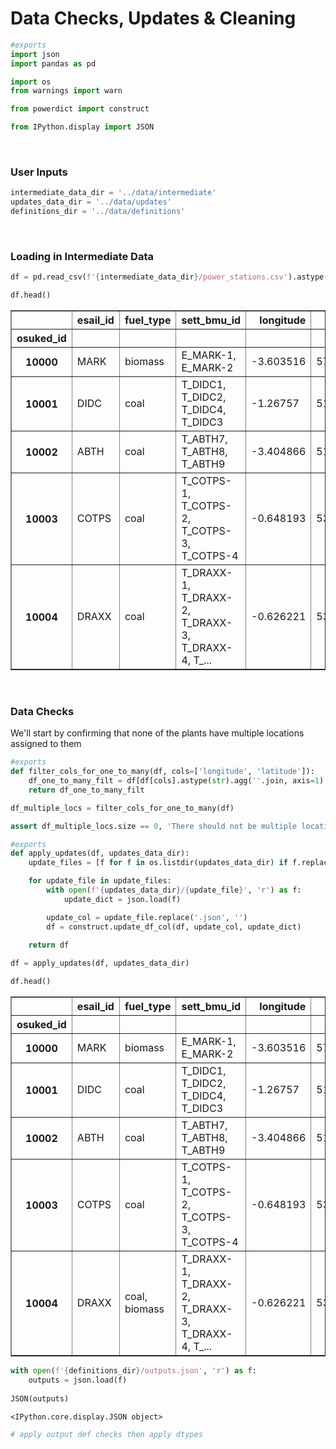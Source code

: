 # Data Checks, Updates & Cleaning



```python
#exports
import json
import pandas as pd

import os
from warnings import warn

from powerdict import construct
```

```python
from IPython.display import JSON
```

<br>

### User Inputs

```python
intermediate_data_dir = '../data/intermediate'
updates_data_dir = '../data/updates'
definitions_dir = '../data/definitions'
```

<br>

### Loading in Intermediate Data

```python
df = pd.read_csv(f'{intermediate_data_dir}/power_stations.csv').astype(str).set_index('osuked_id')

df.head()
```




<div>
<style scoped>
    .dataframe tbody tr th:only-of-type {
        vertical-align: middle;
    }

    .dataframe tbody tr th {
        vertical-align: top;
    }

    .dataframe thead th {
        text-align: right;
    }
</style>
<table border="1" class="dataframe">
  <thead>
    <tr style="text-align: right;">
      <th></th>
      <th>esail_id</th>
      <th>fuel_type</th>
      <th>sett_bmu_id</th>
      <th>longitude</th>
      <th>latitude</th>
    </tr>
    <tr>
      <th>osuked_id</th>
      <th></th>
      <th></th>
      <th></th>
      <th></th>
      <th></th>
    </tr>
  </thead>
  <tbody>
    <tr>
      <th>10000</th>
      <td>MARK</td>
      <td>biomass</td>
      <td>E_MARK-1, E_MARK-2</td>
      <td>-3.603516</td>
      <td>57.480403</td>
    </tr>
    <tr>
      <th>10001</th>
      <td>DIDC</td>
      <td>coal</td>
      <td>T_DIDC1, T_DIDC2, T_DIDC4, T_DIDC3</td>
      <td>-1.26757</td>
      <td>51.62363</td>
    </tr>
    <tr>
      <th>10002</th>
      <td>ABTH</td>
      <td>coal</td>
      <td>T_ABTH7, T_ABTH8, T_ABTH9</td>
      <td>-3.404866</td>
      <td>51.387312</td>
    </tr>
    <tr>
      <th>10003</th>
      <td>COTPS</td>
      <td>coal</td>
      <td>T_COTPS-1, T_COTPS-2, T_COTPS-3, T_COTPS-4</td>
      <td>-0.648193</td>
      <td>53.245495</td>
    </tr>
    <tr>
      <th>10004</th>
      <td>DRAXX</td>
      <td>coal</td>
      <td>T_DRAXX-1, T_DRAXX-2, T_DRAXX-3, T_DRAXX-4, T_...</td>
      <td>-0.626221</td>
      <td>53.748711</td>
    </tr>
  </tbody>
</table>
</div>



<br>

### Data Checks

We'll start by confirming that none of the plants have multiple locations assigned to them

```python
#exports
def filter_cols_for_one_to_many(df, cols=['longitude', 'latitude']):
    df_one_to_many_filt = df[df[cols].astype(str).agg(''.join, axis=1).str.contains(', ')]
    return df_one_to_many_filt
```

```python
df_multiple_locs = filter_cols_for_one_to_many(df)

assert df_multiple_locs.size == 0, 'There should not be multiple locations for a single site'
```

```python
#exports
def apply_updates(df, updates_data_dir):
    update_files = [f for f in os.listdir(updates_data_dir) if f.replace('.json', '') in df.columns]

    for update_file in update_files:    
        with open(f'{updates_data_dir}/{update_file}', 'r') as f:
            update_dict = json.load(f)

        update_col = update_file.replace('.json', '')
        df = construct.update_df_col(df, update_col, update_dict)
        
    return df
```

```python
df = apply_updates(df, updates_data_dir)

df.head()
```




<div>
<style scoped>
    .dataframe tbody tr th:only-of-type {
        vertical-align: middle;
    }

    .dataframe tbody tr th {
        vertical-align: top;
    }

    .dataframe thead th {
        text-align: right;
    }
</style>
<table border="1" class="dataframe">
  <thead>
    <tr style="text-align: right;">
      <th></th>
      <th>esail_id</th>
      <th>fuel_type</th>
      <th>sett_bmu_id</th>
      <th>longitude</th>
      <th>latitude</th>
    </tr>
    <tr>
      <th>osuked_id</th>
      <th></th>
      <th></th>
      <th></th>
      <th></th>
      <th></th>
    </tr>
  </thead>
  <tbody>
    <tr>
      <th>10000</th>
      <td>MARK</td>
      <td>biomass</td>
      <td>E_MARK-1, E_MARK-2</td>
      <td>-3.603516</td>
      <td>57.480403</td>
    </tr>
    <tr>
      <th>10001</th>
      <td>DIDC</td>
      <td>coal</td>
      <td>T_DIDC1, T_DIDC2, T_DIDC4, T_DIDC3</td>
      <td>-1.26757</td>
      <td>51.62363</td>
    </tr>
    <tr>
      <th>10002</th>
      <td>ABTH</td>
      <td>coal</td>
      <td>T_ABTH7, T_ABTH8, T_ABTH9</td>
      <td>-3.404866</td>
      <td>51.387312</td>
    </tr>
    <tr>
      <th>10003</th>
      <td>COTPS</td>
      <td>coal</td>
      <td>T_COTPS-1, T_COTPS-2, T_COTPS-3, T_COTPS-4</td>
      <td>-0.648193</td>
      <td>53.245495</td>
    </tr>
    <tr>
      <th>10004</th>
      <td>DRAXX</td>
      <td>coal, biomass</td>
      <td>T_DRAXX-1, T_DRAXX-2, T_DRAXX-3, T_DRAXX-4, T_...</td>
      <td>-0.626221</td>
      <td>53.748711</td>
    </tr>
  </tbody>
</table>
</div>



```python
with open(f'{definitions_dir}/outputs.json', 'r') as f:
    outputs = json.load(f)
    
JSON(outputs)
```




    <IPython.core.display.JSON object>



```python
# apply output def checks then apply dtypes
```
